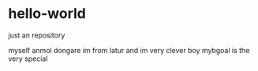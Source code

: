 # hello-world
just an repository

myself anmol dongare im from latur and im very clever boy mybgoal is the very special
